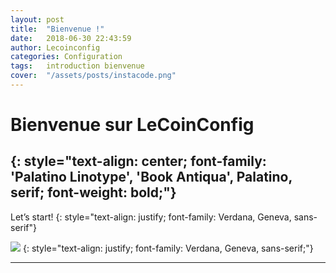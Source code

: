 ```yaml
---
layout: post
title:  "Bienvenue !"
date:   2018-06-30 22:43:59
author: Lecoinconfig
categories: Configuration
tags:	introduction bienvenue
cover:  "/assets/posts/instacode.png"
---
```


# Bienvenue sur LeCoinConfig
{: style="text-align: center; font-family: 'Palatino Linotype', 'Book Antiqua', Palatino, serif; font-weight: bold;"}
---

Let’s start! 
{: style="text-align: justify; font-family: Verdana, Geneva, sans-serif"}

<img src="../../../../assets/logo.svg">
{: style="text-align: justify; font-family: Verdana, Geneva, sans-serif;"}


---